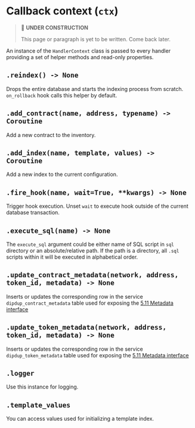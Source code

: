 # Callback context (`ctx`)

> 🚧 **UNDER CONSTRUCTION**
>
> This page or paragraph is yet to be written. Come back later.

An instance of the `HandlerContext` class is passed to every handler providing a set of helper methods and read-only properties.

## `.reindex() -> None`

Drops the entire database and starts the indexing process from scratch. `on_rollback` hook calls this helper by default.

## `.add_contract(name, address, typename) -> Coroutine`

Add a new contract to the inventory.

## `.add_index(name, template, values) -> Coroutine`

Add a new index to the current configuration.

## `.fire_hook(name, wait=True, **kwargs) -> None`

Trigger hook execution. Unset `wait` to execute hook outside of the current database transaction.

## `.execute_sql(name) -> None`

The `execute_sql` argument could be either name of SQL script in `sql` directory or an absolute/relative path. If the path is a directory, all `.sql` scripts within it will be executed in alphabetical order.

## `.update_contract_metadata(network, address, token_id, metadata) -> None`

Inserts or updates the corresponding row in the service `dipdup_contract_metadata` table used for exposing the [5.11 Metadata interface](../metadata-interface.md)

## `.update_token_metadata(network, address, token_id, metadata) -> None`

Inserts or updates the corresponding row in the service `dipdup_token_metadata` table used for exposing the [5.11 Metadata interface](../metadata-interface.md)

## `.logger`

Use this instance for logging.

## `.template_values`

You can access values used for initializing a template index.
